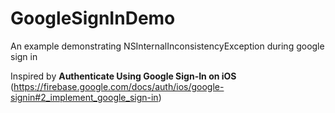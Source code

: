 # GoogleSignInDemo
An example demonstrating NSInternalInconsistencyException during google sign in


Inspired by **Authenticate Using Google Sign-In on iOS** (https://firebase.google.com/docs/auth/ios/google-signin#2_implement_google_sign-in)
